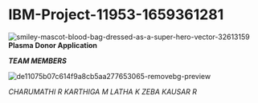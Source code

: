 # IBM-Project-11953-1659361281

![smiley-mascot-blood-bag-dressed-as-a-super-hero-vector-32613159](https://user-images.githubusercontent.com/113909912/200378867-0f8d88b7-f102-464d-a3ee-6ea9182bd4fa.jpg)
**Plasma Donor Application**


**_TEAM MEMBERS_** 

![de11075b07c614f9a8cb5aa277653065-removebg-preview](https://user-images.githubusercontent.com/113909912/200378417-dae90950-79ec-4eaa-8969-802f1b3043fb.png)



_CHARUMATHI R                     KARTHIGA M                      LATHA K                       ZEBA KAUSAR R_
